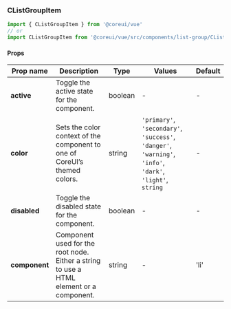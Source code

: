 ### CListGroupItem

```jsx
import { CListGroupItem } from '@coreui/vue'
// or
import CListGroupItem from '@coreui/vue/src/components/list-group/CListGroupItem'
```

#### Props

| Prop name     | Description                                                                             | Type    | Values                                                                                                    | Default |
| ------------- | --------------------------------------------------------------------------------------- | ------- | --------------------------------------------------------------------------------------------------------- | ------- |
| **active**    | Toggle the active state for the component.                                              | boolean | -                                                                                                         | -       |
| **color**     | Sets the color context of the component to one of CoreUI’s themed colors.               | string  | `'primary'`, `'secondary'`, `'success'`, `'danger'`, `'warning'`, `'info'`, `'dark'`, `'light'`, `string` | -       |
| **disabled**  | Toggle the disabled state for the component.                                            | boolean | -                                                                                                         | -       |
| **component** | Component used for the root node. Either a string to use a HTML element or a component. | string  | -                                                                                                         | 'li'    |
